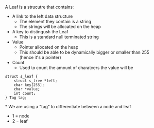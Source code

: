 A Leaf is a strucutre that contains:
* A link to the left data structure
    * The element they contain is a string
    * The strings will be allocated on the heap
* A key to distingush the Leaf
    * This is a standard null terminated string
* Value
    * Pointer allocated on the heap
    * This should be able to be dynamically bigger or smaller than 255 (hence it's a pointer)
* Count 
    * Used to count the amount of charatcers the value will be
```
struct s_leaf {
    struct s_tree *left;
    char key[255];
    char *value;
    int count;
} Tag tag;
```

\* We are using a "tag" to differentiate between a node and leaf
* 1 = node
* 2 = leaf
